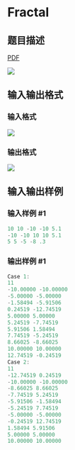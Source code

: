 # Fractal

## 题目描述

[problemUrl]: https://uva.onlinejudge.org/index.php?option=com_onlinejudge&Itemid=8&category=18&page=show_problem&problem=1550

[PDF](https://uva.onlinejudge.org/external/106/p10609.pdf)

![](https://cdn.luogu.com.cn/upload/vjudge_pic/UVA10609/6d4d8c5b1a30ed7a7696835955e61b4f66735bc2.png)

## 输入输出格式

### 输入格式

![](https://cdn.luogu.com.cn/upload/vjudge_pic/UVA10609/5af86ec58698646d10ea4f354f567ecad2e5975a.png)

### 输出格式

![](https://cdn.luogu.com.cn/upload/vjudge_pic/UVA10609/027bc9b2f38e8b802190c8a3b11ac33cf7c61d7d.png)

## 输入输出样例

### 输入样例 #1

```cpp
10 10 -10 -10 5.1
-10 -10 10 10 5.1
5 5 -5 -8 .3
```


### 输出样例 #1

```cpp
Case 1:
11
-10.00000 -10.00000
-5.00000 -5.00000
-1.58494 -5.91506
0.24519 -12.74519
5.00000 5.00000
5.24519 -7.74519
5.91506 1.58494
7.74519 -5.24519
8.66025 -8.66025
10.00000 10.00000
12.74519 -0.24519
Case 2:
11
-12.74519 0.24519
-10.00000 -10.00000
-8.66025 8.66025
-7.74519 5.24519
-5.91506 -1.58494
-5.24519 7.74519
-5.00000 -5.00000
-0.24519 12.74519
1.58494 5.91506
5.00000 5.00000
10.00000 10.00000
```


